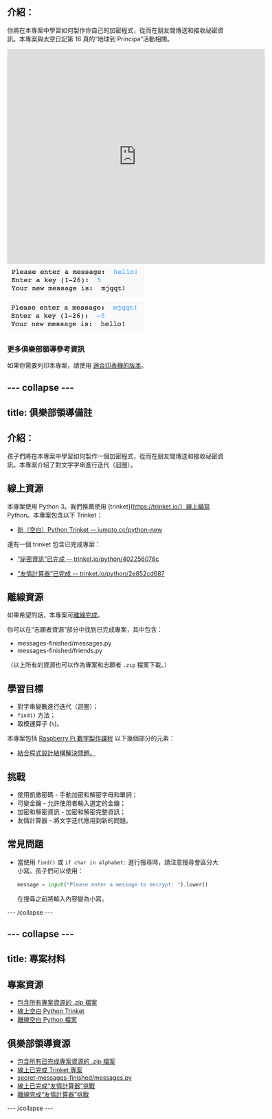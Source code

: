 ## 介紹：

你將在本專案中學習如何製作你自己的加密程式，從而在朋友間傳送和接收祕密資訊。本專案與太空日記第 16 頁的“地球到 Principa”活動相關。

<div class="trinket">
  <iframe src="https://trinket.io/embed/python/402256078c?outputOnly=true&start=result" width="600" height="500" frameborder="0" marginwidth="0" marginheight="0" allowfullscreen>
  </iframe>
  <img src="images/messages-finished.png">
</div>

### 更多俱樂部領導參考資訊

如果你需要列印本專案，請使用 [適合印表機的版本](https://projects.raspberrypi.org/en/projects/secret-messages/print)。


--- collapse ---
---
title: 俱樂部領導備註
---


## 介紹：
孩子們將在本專案中學習如何製作一個加密程式，從而在朋友間傳送和接收祕密資訊。本專案介紹了對文字字串進行迭代（迴圈）。

## 線上資源

本專案使用 Python 3。我們推薦使用 [trinket](https://trinket.io/）線上編寫 Python。本專案包含以下 Trinket：

+ [新（空白）Python Trinket -- jumpto.cc/python-new](http://jumpto.cc/python-new)

還有一個 trinket 包含已完成專案：

+ [“祕密資訊”已完成 -- trinket.io/python/402256078c](https://trinket.io/python/402256078c)

+ [“友情計算器”已完成 -- trinket.io/python/2e852cd687](https://trinket.io/python/2e852cd687)

## 離線資源
如果希望的話，本專案可[離線完成](https://www.codeclubprojects.org/en-GB/resources/python-working-offline/)。

你可以在“志願者資源”部分中找到已完成專案，其中包含：

+ messages-finished/messages.py
+ messages-finished/friends.py

（以上所有的資源也可以作為專案和志願者 `.zip` 檔案下載。）

## 學習目標
+ 對字串變數進行迭代（迴圈）；
+ `find()` 方法；
+ 取模運算子 (`%`)。

本專案包括 [Raspberry Pi 數字製作課程](http://rpf.io/curriculum) 以下幾個部分的元素：

+ [結合程式設計結構解決問題。](https://www.raspberrypi.org/curriculum/programming/builder)

## 挑戰
+ 使用凱撒密碼 - 手動加密和解密字母和單詞；
+ 可變金鑰 - 允許使用者輸入選定的金鑰；
+ 加密和解密資訊 - 加密和解密完整資訊；
+ 友情計算器 - 將文字迭代應用到新的問題。

## 常見問題
+ 當使用 `find()` 或 `if char in alphabet:` 進行搜尋時，請注意搜尋會區分大小寫。孩子們可以使用：

	```python
	message = input("Please enter a message to encrypt: ").lower()
	```

	在搜尋之前將輸入內容變為小寫。

--- /collapse ---


--- collapse ---
---
title: 專案材料
---
## 專案資源
* [包含所有專案資源的 .zip 檔案](resources/secret-messages-project-resources.zip)
* [線上空白 Python Trinket](http://jumpto.cc/python-new)
* [離線空白 Python 檔案](resources/new-new.py)

## 俱樂部領導資源
* [包含所有已完成專案資源的 .zip 檔案](resources/secret-messages-volunteer-resources.zip)
* [線上已完成 Trinket 專案](https://trinket.io/python/402256078c)
* [secret-messages-finished/messages.py](resources/secret-messages-finished-messages.py)
* [線上已完成“友情計算器”挑戰](https://trinket.io/python/2e852cd687)
* [離線完成“友情計算器”挑戰](resources/friendship-calculator-finished-friends.py)

--- /collapse ---
